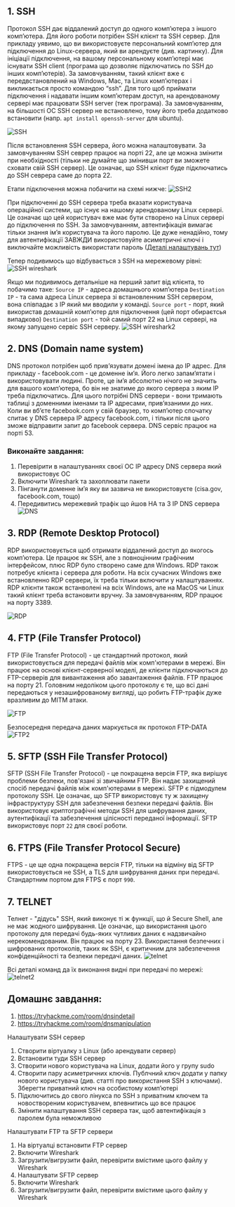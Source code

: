 ## 1. SSH
Протокол SSH дає віддалений доступ до одного компʼютера з іншого компʼютера. Для його роботи потрібен SSH клієнт та SSH сервер. Для прикладу уявимо, що ви використовуєте персональний компʼютер для підключення до Linux-сервера, який ви арендуєте (див. картинку). 
Для ініціації підключення, на вашому персональному компʼютері має існувати SSH client (програма що дозволяє підключатись по SSH до інших компʼютерів). За замовчуванням, такий клієнт вже є передвстановлений на Windows, Mac, та Linux компʼютерах і викликається просто командою “ssh”. 
Для того щоб приймати підключення і надавати іншим компʼютерам доступ, на арендованому сервері має працювати SSH server (теж програма). За замовчуванням, на більшості ОС SSH сервер не встановлено, тому його треба додатково встановити (напр. `apt install openssh-server` для ubuntu).

![SSH](https://github.com/sarin00/Course1-Intro-to-Cybersecruity/blob/main/%D1%8F%D0%94%D0%BE%D0%B4%D0%B0%D1%82%D0%BA%D0%BE%D0%B2%D1%96%20%D0%BC%D0%B0%D1%82%D0%B5%D1%80%D1%96%D0%B0%D0%BB%D0%B8/ssh.png)


Після встановлення SSH сервера, його можна налаштовувати. За замовчуванням SSH севрер працює на порті 22, але це можна змінити при необхідності (тільки не думайте що змінивши порт ви зможете сховати свій SSH сервер). Це означає, що SSH клієнт буде підключатись до SSH севрера саме до порта 22. 

Етапи підключення можна побачити на схемі нижче:
![SSH2](https://github.com/sarin00/Course1-Intro-to-Cybersecruity/blob/main/%D1%8F%D0%94%D0%BE%D0%B4%D0%B0%D1%82%D0%BA%D0%BE%D0%B2%D1%96%20%D0%BC%D0%B0%D1%82%D0%B5%D1%80%D1%96%D0%B0%D0%BB%D0%B8/ssh2.png)

При підключенні до SSH сервера треба вказати користувача операційної системи, що існує на нашому арендованому Linux сервері. Це означає що цей користувач вже має бути створено на Linux сервері до підключення по SSH. За замовчуванням, автентифікація вимагає тільки знання імʼя користувача та його паролю. Це дуже ненадійно, тому для автентифікації ЗАВЖДИ використовуйте асиметричні ключі і виключайте можливість використати пароль ([Деталі налаштувань тут](https://www.digitalocean.com/community/tutorials/how-to-configure-ssh-key-based-authentication-on-a-linux-server)) 

Тепер подивимось що відбувається з SSH на мережевому рівні:
![SSH wireshark](https://github.com/sarin00/Course1-Intro-to-Cybersecruity/blob/main/%D1%8F%D0%94%D0%BE%D0%B4%D0%B0%D1%82%D0%BA%D0%BE%D0%B2%D1%96%20%D0%BC%D0%B0%D1%82%D0%B5%D1%80%D1%96%D0%B0%D0%BB%D0%B8/ssh3.png)

Якщо ми подивимось детальніше на перший запит від клієнта, то побачимо таке:
`Source IP` - адреса домашнього компʼютера
`Destination IP` - та сама адреса Linux сервера зі встановленним SSH сервером, вона співпадає з IP який ми вводили у команді. 
`Source port` - порт, який використав домашній компʼютер для підключення (цей порт обираєтсья випадково)
`Destination port` - той самий порт 22 на Linux сервері, на якому запущено сервіс SSH серверу. 
![SSH wireshark2](https://github.com/sarin00/Course1-Intro-to-Cybersecruity/blob/main/%D1%8F%D0%94%D0%BE%D0%B4%D0%B0%D1%82%D0%BA%D0%BE%D0%B2%D1%96%20%D0%BC%D0%B0%D1%82%D0%B5%D1%80%D1%96%D0%B0%D0%BB%D0%B8/ssh4.png)

## 2. DNS (Domain name system)
DNS протокол потрібен щоб привʼязувати домені імена до IP адрес. Для прикладу - facebook.com - це доменне імʼя. Його легко запамʼятати і використовувати людині. Проте, це імʼя абсолютно нічого не значить для вашого компʼютера, бо він не знатиме до якого сервера з яким IP треба підключатись. Для цього потрібні DNS сервери - вони тримають таблиці з доменними іменами та IP адресами, привʼязаними до них. Коли ви вбʼєте facebook.com у свій браузер, то компʼютер спочатку спитає у DNS сервера IP адресу facebook.com, і тільки після цього зможе відправити запит до facebook сервера. DNS сервіс працює на порті 53. 

### Виконайте завдання:
1. Перевірити в налаштуваннях своєї ОС IP адресу DNS сервера який використовує ОС
2. Включити Wireshark та захоплювати пакети
3. Пінганути доменне імʼя яку ви зазвича не використовуєте (cisa.gov, facebook.com, тощо)
4. Передивитись мережевий трафік що йшов НА та З IP DNS сервера
![DNS](https://github.com/sarin00/Course1-Intro-to-Cybersecruity/blob/main/%D1%8F%D0%94%D0%BE%D0%B4%D0%B0%D1%82%D0%BA%D0%BE%D0%B2%D1%96%20%D0%BC%D0%B0%D1%82%D0%B5%D1%80%D1%96%D0%B0%D0%BB%D0%B8/DNS.png)

## 3. RDP (Remote Desktop Protocol)
RDP використовується щоб отримати віддалений доступ до якогось компʼютера. Це працює як SSH, але з повноцінним графічним інтерфейсом, плюс RDP було створено саме для Windows. RDP також потребує клієнта і сервера для роботи. На всіх сучасних Windows вже встановленно RDP сервери, їх треба тільки включити у налаштуваннях. RDP клієнти також встанволені на всіх Windows, але на MacOS чи Linux такий клієнт треба встановити вручну. За замовчуванням, RDP працює на порту 3389. 

![RDP](https://github.com/sarin00/Course1-Intro-to-Cybersecruity/blob/main/%D1%8F%D0%94%D0%BE%D0%B4%D0%B0%D1%82%D0%BA%D0%BE%D0%B2%D1%96%20%D0%BC%D0%B0%D1%82%D0%B5%D1%80%D1%96%D0%B0%D0%BB%D0%B8/RDP.png)

## 4. FTP (File Transfer Protocol)
FTP (File Transfer Protocol) - це стандартний протокол, який використовується для передачі файлів між комп'ютерами в мережі. Він працює на основі клієнт-серверної моделі, де клієнти підключаються до FTP-серверів для вивантаження або завантаження файлів. FTP працює на порту 21. Головним недоліком цього протоколу є те, що всі дані передаються у незашифрованому вигляді, що робить FTP-трафік дуже вразливим до MITM атаки.

![FTP](https://github.com/sarin00/Course1-Intro-to-Cybersecruity/blob/main/%D1%8F%D0%94%D0%BE%D0%B4%D0%B0%D1%82%D0%BA%D0%BE%D0%B2%D1%96%20%D0%BC%D0%B0%D1%82%D0%B5%D1%80%D1%96%D0%B0%D0%BB%D0%B8/FTP1.png)

Безпосередня передача даних маркується як протокол FTP-DATA
![FTP2](https://github.com/sarin00/Course1-Intro-to-Cybersecruity/blob/main/%D1%8F%D0%94%D0%BE%D0%B4%D0%B0%D1%82%D0%BA%D0%BE%D0%B2%D1%96%20%D0%BC%D0%B0%D1%82%D0%B5%D1%80%D1%96%D0%B0%D0%BB%D0%B8/FTP2.png)

## 5. SFTP (SSH File Transfer Protocol)
SFTP (SSH File Transfer Protocol) - це покращена версія FTP, яка вирішує проблеми безпеки, пов'язані зі звичайним FTP. Він надає захищений спосіб передачі файлів між комп'ютерами в мережі. SFTP є підмодулем протоколу SSH. Це означає, що SFTP використовує ту ж захищену інфраструктуру SSH для забезпечення безпеки передачі файлів. Він використовує криптографічні методи SSH для шифрування даних, аутентифікації та забезпечення цілісності переданої інформації.
SFTP використовує порт `22` для своєї роботи.

## 6. FTPS (File Transfer Protocol Secure)
FTPS - це ще одна покращена версія FTP, тільки на відміну від SFTP використовується не SSH, а TLS для шифрування даних при передачі. Стандартним портом для FTPS є порт `990`.

## 7. TELNET
Телнет - "дідусь" SSH, який виконує ті ж функції, що й Secure Shell, але не має жодного шифрування. Це означає, що використання цього протоколу для передачі будь-яких чутливих даних є надзвичайно нерекомендованим. Він працює на порту 23. Використання безпечних і шифрованих протоколів, таких як SSH, є критичним для забезпечення конфіденційності та безпеки передачі даних.
![telnet](https://github.com/sarin00/Course1-Intro-to-Cybersecruity/blob/main/%D1%8F%D0%94%D0%BE%D0%B4%D0%B0%D1%82%D0%BA%D0%BE%D0%B2%D1%96%20%D0%BC%D0%B0%D1%82%D0%B5%D1%80%D1%96%D0%B0%D0%BB%D0%B8/Telnet.png)

Всі деталі команд да їх виконання видні при передачі по мережі:
![telnet2](https://github.com/sarin00/Course1-Intro-to-Cybersecruity/blob/main/%D1%8F%D0%94%D0%BE%D0%B4%D0%B0%D1%82%D0%BA%D0%BE%D0%B2%D1%96%20%D0%BC%D0%B0%D1%82%D0%B5%D1%80%D1%96%D0%B0%D0%BB%D0%B8/Telnet2.png)

## Домашнє завдання:
1. https://tryhackme.com/room/dnsindetail
2. https://tryhackme.com/room/dnsmanipulation

Налаштувати SSH сервер
1. Створити віртуалку з Linux (або арендувати сервер)
2. Встановити туди SSH сервер
3. Створити нового користувача на Linux, додати його у групу sudo
4. Створити пару асиметричних ключів. Публчний ключ додати у папку нового користувача (див. статті про використання SSH з ключами). Зберегти приватний ключ на особистому комп’ютері
5. Підключитись до свого лінукса по SSH з приватним ключем та новоствореним користувачем, впевнитись що все працює
6. Змінити налаштування SSH сервера так, щоб автентифікація з паролем була неможливою

Налаштувати FTP та SFTP сервери
1. На віртуалці встановити FTP сервер
2. Включити Wireshark
3. Загрузити/вигрузити файл, перевірити вмістиме цього файлу у Wireshark
4. Налаштувати SFTP сервер
5. Включити Wireshark
6. Загрузити/вигрузити файл, перевірити вмістиме цього файлу у Wireshark




